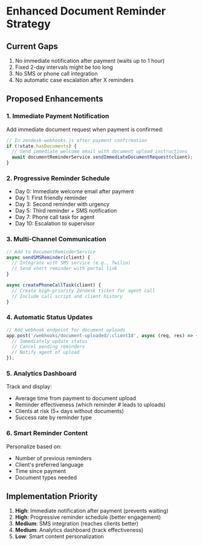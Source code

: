 # Enhanced Document Reminder Strategy

## Current Gaps
1. No immediate notification after payment (waits up to 1 hour)
2. Fixed 2-day intervals might be too long
3. No SMS or phone call integration
4. No automatic case escalation after X reminders

## Proposed Enhancements

### 1. Immediate Payment Notification
Add immediate document request when payment is confirmed:

```javascript
// In zendesk-webhooks.js after payment confirmation
if (!state.hasDocuments) {
  // Send immediate welcome email with document upload instructions
  await documentReminderService.sendImmediateDocumentRequest(client);
}
```

### 2. Progressive Reminder Schedule
- Day 0: Immediate welcome email after payment
- Day 1: First friendly reminder
- Day 3: Second reminder with urgency
- Day 5: Third reminder + SMS notification
- Day 7: Phone call task for agent
- Day 10: Escalation to supervisor

### 3. Multi-Channel Communication
```javascript
// Add to DocumentReminderService
async sendSMSReminder(client) {
  // Integrate with SMS service (e.g., Twilio)
  // Send short reminder with portal link
}

async createPhoneCallTask(client) {
  // Create high-priority Zendesk ticket for agent call
  // Include call script and client history
}
```

### 4. Automatic Status Updates
```javascript
// Add webhook endpoint for document uploads
app.post('/webhooks/document-uploaded/:clientId', async (req, res) => {
  // Immediately update status
  // Cancel pending reminders
  // Notify agent of upload
});
```

### 5. Analytics Dashboard
Track and display:
- Average time from payment to document upload
- Reminder effectiveness (which reminder # leads to uploads)
- Clients at risk (5+ days without documents)
- Success rate by reminder type

### 6. Smart Reminder Content
Personalize based on:
- Number of previous reminders
- Client's preferred language
- Time since payment
- Document types needed

## Implementation Priority
1. **High**: Immediate notification after payment (prevents waiting)
2. **High**: Progressive reminder schedule (better engagement)
3. **Medium**: SMS integration (reaches clients better)
4. **Medium**: Analytics dashboard (track effectiveness)
5. **Low**: Smart content personalization
